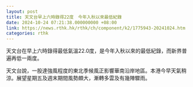 ```yaml
---
layout: post
title: 天文台早上六時錄得22度　今年入秋以來最低紀錄
date: 2024-10-24 07:21:38.000000000 +08:00
link: https://news.rthk.hk/rthk/ch/component/k2/1775943-20241024.htm
categories: rthk
---
```


天文台在早上六時錄得最低氣溫22.0度，是今年入秋以來的最低紀錄，而新界普遍再低一兩度。

天文台說，一股達強風程度的東北季候風正影響華南沿岸地區。本港今早天氣稍涼。展望星期五及週末期間風勢頗大，漸轉多雲及有幾陣驟雨。
